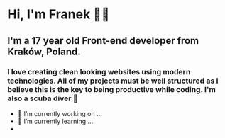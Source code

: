# Hi, I'm Franek 👋🏼

## I'm a 17 year old Front-end developer from Kraków, Poland.

### I love creating clean looking websites using modern technologies. All of my projects must be well structured as I believe this is the key to being productive while coding. I'm also a scuba diver 🤿

- 🔭 I’m currently working on ...
- 🌱 I’m currently learning ...
- <!--
- 👯 I’m looking to collaborate on ...
- 🤔 I’m looking for help with ...
- 💬 Ask me about ...
- 😄 Pronouns: ...
- ⚡ Fun fact: ...
-->
- 📫 How to reach me: ...
